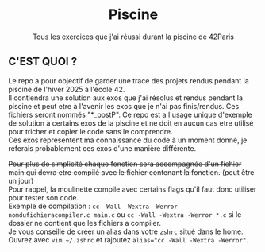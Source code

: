 <h1 align="center">
  Piscine
</h1>

<p align="center">
	Tous les exercices que j'ai réussi durant la piscine de 42Paris
</p>

## C'EST QUOI ?
Le repo a pour objectif de garder une trace des projets rendus pendant la piscine de l'hiver 2025 à l'école 42.\
Il contiendra une solution aux exos que j'ai résolus et rendus pendant la piscine et peut etre à l'avenir les exos que je n'ai pas finis/rendus. Ces fichiers seront nommés "*_postP".
Ce repo est a l'usage unique d'exemple de solution à certains exos de la piscine et ne doit en aucun cas etre utilisé pour tricher et copier le code sans le comprendre.  
Ces exos representent ma connaissance du code à un moment donné, je referais probablement ces exos d'une manière différente.  
  
~~Pour plus de simplicité chaque fonction sera accompagnée d'un fichier main qui devra etre compilé avec le fichier contenant la fonction.~~ (peut être un jour)\
Pour rappel, la moulinette compile avec certains flags qu'il faut donc utiliser pour tester son code.\
Exemple de compilation : ```cc -Wall -Wextra -Werror nomdufichieracompiler.c main.c``` ou ```cc -Wall -Wextra -Werror *.c``` si le dossier ne contient que les fichiers a compiler.  
Je vous conseille de créer un alias dans votre `zshrc` situé dans le home. Ouvrez avec `vim ~/.zshrc` et rajoutez `alias="cc -Wall -Wextra -Werror"`.  

